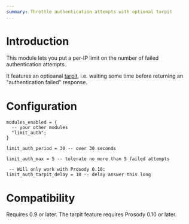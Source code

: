 ```yaml
---
summary: Throttle authentication attempts with optional tarpit
...
```


Introduction
============

This module lets you put a per-IP limit on the number of failed
authentication attempts.

It features an optioanal
[tarpit](https://en.wikipedia.org/wiki/Tarpit_%28networking%29), i.e.
waiting some time before returning an "authentication failed" response.

Configuration
=============

``` {.lua}
modules_enabled = {
  -- your other modules
  "limit_auth";
}

limit_auth_period = 30 -- over 30 seconds

limit_auth_max = 5 -- tolerate no more than 5 failed attempts

 -- Will only work with Prosody 0.10:
limit_auth_tarpit_delay = 10 -- delay answer this long
```

Compatibility
=============

Requires 0.9 or later. The tarpit feature requires Prosody 0.10 or
later.
